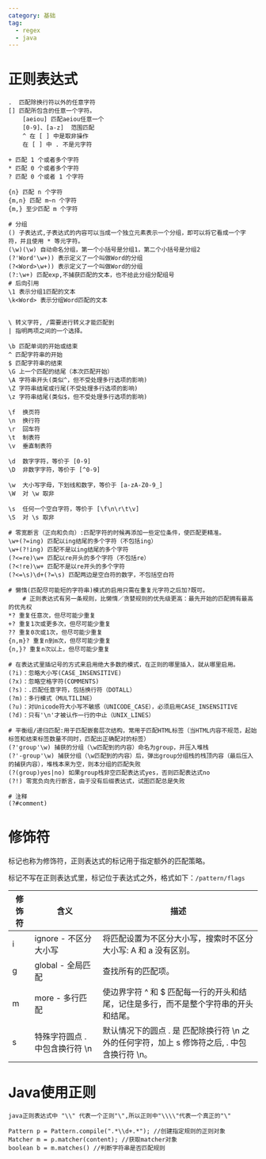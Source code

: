 ```yaml
---
category: 基础
tag: 
  - regex
  - java
---
```

# 正则表达式
```
.  匹配除换行符以外的任意字符
[] 匹配所包含的任意一个字符。
    [aeiou] 匹配aeiou任意一个
    [0-9]、[a-z]  范围匹配
    ^ 在 [ ] 中是取非操作
    在 [ ] 中 . 不是元字符

+ 匹配 1 个或者多个字符
* 匹配 0 个或者多个字符
? 匹配 0 个或者 1 个字符

{n} 匹配 n 个字符
{m,n} 匹配 m~n 个字符
{m,} 至少匹配 m 个字符

# 分组
() 子表达式,子表达式的内容可以当成一个独立元素表示一个分组，即可以将它看成一个字符，并且使用 * 等元字符。
(\w)(\w) 自动命名分组，第一个小括号是分组1，第二个小括号是分组2
(?'Word'\w+)) 表示定义了一个叫做Word的分组
(?<Word>\w+)) 表示定义了一个叫做Word的分组
(?:\w+) 匹配exp,不捕获匹配的文本，也不给此分组分配组号
# 后向引用
\1 表示分组1匹配的文本
\k<Word> 表示分组Word匹配的文本


\ 转义字符, /需要进行转义才能匹配到
| 指明两项之间的一个选择。

\b 匹配单词的开始或结束
^ 匹配字符串的开始
$ 匹配字符串的结束
\G 上一个匹配的结尾（本次匹配开始）
\A 字符串开头(类似^，但不受处理多行选项的影响)
\Z 字符串结尾或行尾(不受处理多行选项的影响)
\z 字符串结尾(类似$，但不受处理多行选项的影响)

\f	换页符
\n	换行符
\r	回车符
\t	制表符
\v	垂直制表符

\d	数字字符，等价于 [0-9]
\D	非数字字符，等价于 [^0-9]

\w	大小写字母，下划线和数字，等价于 [a-zA-Z0-9_]
\W	对 \w 取非

\s	任何一个空白字符，等价于 [\f\n\r\t\v]
\S	对 \s 取非

# 零宽断言（正向和负向）:匹配字符的时候再添加一些定位条件，使匹配更精准。
\w+(?=ing) 匹配以ing结尾的多个字符（不包括ing）
\w+(?!ing) 匹配不是以ing结尾的多个字符
(?<=re)\w+ 匹配以re开头的多个字符（不包括re）
(?<!re)\w+ 匹配不是以re开头的多个字符
(?<=\s)\d+(?=\s) 匹配两边是空白符的数字，不包括空白符

# 懒惰(匹配尽可能短的字符串)模式的启用只需在重复元字符之后加?既可。
    # 正则表达式有另一条规则，比懒惰／贪婪规则的优先级更高：最先开始的匹配拥有最高的优先权
*? 重复任意次，但尽可能少重复
+? 重复1次或更多次，但尽可能少重复
?? 重复0次或1次，但尽可能少重复
{n,m}? 重复n到m次，但尽可能少重复
{n,}? 重复n次以上，但尽可能少重复

# 在表达式里插记号的方式来启用绝大多数的模式，在正则的哪里插入，就从哪里启用。
(?i)：忽略大小写(CASE_INSENSITIVE)
(?x)：忽略空格字符(COMMENTS)
(?s)：.匹配任意字符，包括换行符（DOTALL）
(?m)：多行模式（MULTILINE）
(?u)：对Unicode符大小写不敏感（UNICODE_CASE），必须启用CASE_INSENSITIVE
(?d)：只有'\n'才被认作一行的中止（UNIX_LINES）

# 平衡组/递归匹配:用于匹配嵌套层次结构，常用于匹配HTML标签（当HTML内容不规范，起始标签和结束标签数量不同时，匹配出正确配对的标签）
(?'group'\w) 捕获的分组（\w匹配到的内容）命名为group，并压入堆栈
(?'-group'\w) 捕获分组（\w匹配到的内容）后，弹出group分组栈的栈顶内容（最后压入的捕获内容），堆栈本来为空，则本分组的匹配失败
(?(group)yes|no) 如果group栈非空匹配表达式yes，否则匹配表达式no
(?!) 零宽负向先行断言，由于没有后缀表达式，试图匹配总是失败

# 注释
(?#comment)
```
# 修饰符
标记也称为修饰符，正则表达式的标记用于指定额外的匹配策略。

标记不写在正则表达式里，标记位于表达式之外，格式如下：`/pattern/flags`

| 修饰符 | 含义                   | 描述                                                          |
|-----|----------------------|-------------------------------------------------------------|
| i   | ignore \- 不区分大小写     | 将匹配设置为不区分大小写，搜索时不区分大小写: A 和 a 没有区别。                         |
| g   | global \- 全局匹配       | 查找所有的匹配项。                                                   |
| m   | more \- 多行匹配         | 使边界字符 ^ 和 $ 匹配每一行的开头和结尾，记住是多行，而不是整个字符串的开头和结尾。               |
| s   | 特殊字符圆点 \. 中包含换行符 \\n | 默认情况下的圆点 \. 是 匹配除换行符 \\n 之外的任何字符，加上 s 修饰符之后, \. 中包含换行符 \\n。 |
# Java使用正则
`java正则表达式中 "\\" 代表一个正则"\",所以正则中"\\\\"代表一个真正的"\" `
```
Pattern p = Pattern.compile(".*\\d+.*"); //创建指定规则的正则对象
Matcher m = p.matcher(content); //获取matcher对象
boolean b = m.matches() //判断字符串是否匹配规则
```